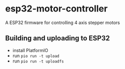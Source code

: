 # esp32-motor-controller

A ESP32 firmware for controlling 4 axis stepper motors

## Building and uploading to ESP32

* install PlatformIO
* run `pio run -t upload`
* run `pio run -t uploadfs`
